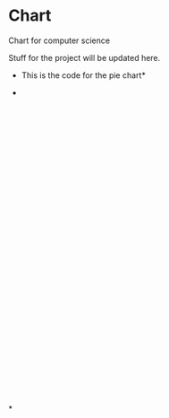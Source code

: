 Chart
=====

Chart for computer science

Stuff for the project will be updated here.

* This is the code for the pie chart*
* <html>
  <head>
    <script type="text/javascript" src="https://www.google.com/jsapi"></script>
    <script type="text/javascript">
      google.load("visualization", "1", {packages:["corechart"]});
      google.setOnLoadCallback(drawChart);
      function drawChart() {
        var data = google.visualization.arrayToDataTable([
          ['Category', 'Entries'],
          ['101',     16183],
          ['102',      8221],
          ['103',      5732],
          ['199',      11480],
          ['201',      100791],
		  ['202',      31279],
		  ['203',      26163],
		  ['204',      7441],
		  ['205',      82319],
		  ['206',      2461],
		  ['207',      3547],
		  ['208',      4657],
		  ['299',      17105],
		  ['301',      44621],
		  ['302',      2687],
		  ['303',      1118],
		  ['304',      1282],
		  ['399',      1465],
		  ['401',      29822],
		  ['402',      419],
		  ['403',      3184],
		  ['404',      3366],
		  ['405',      2140],
		  ['406',      5863],
		  ['499',      2746],
		  ['501',      31745],
		  ['502',      396],
		  ['503',      8478],
		  ['504',      378],
		  ['505',      172],
		  ['506',      22440],
		  ['599',      4521],
		  ['601',      23684],
		  ['602',      4954],
		  ['603',      9676],
		  ['604',      691],
		  ['699',      8576],
        ]);

        var options = {
          title: 'Number of torrents per category',
          pieHole: 0.4,
        };

        var chart = new google.visualization.PieChart(document.getElementById('donutchart'));
        chart.draw(data, options);
      }
    </script>
  </head>
  <body>
    <div id="donutchart" style="width: 950px; height: 550px;"></div>
  </body>
</html>
*
